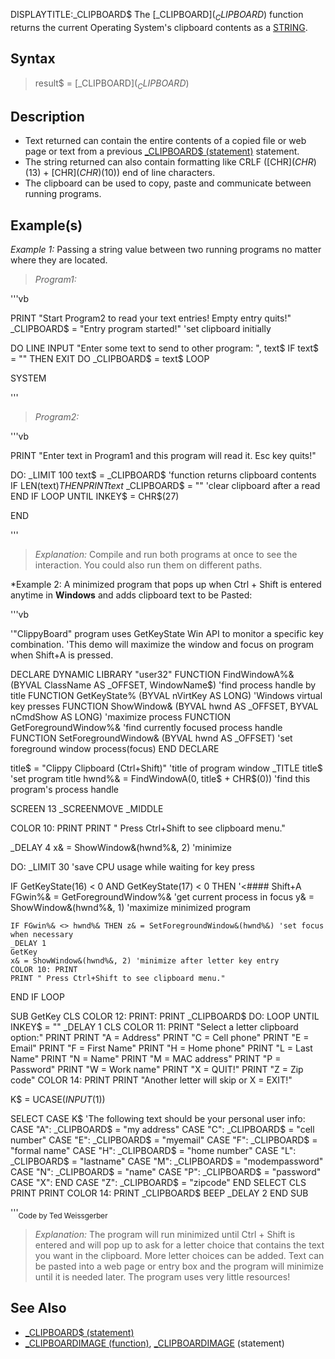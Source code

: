 DISPLAYTITLE:_CLIPBOARD$
The [_CLIPBOARD$](_CLIPBOARD$) function returns the current Operating System's clipboard contents as a [STRING](STRING).


## Syntax

> result$ = [_CLIPBOARD$](_CLIPBOARD$)


## Description

* Text returned can contain the entire contents of a copied file or web page or text from a previous [_CLIPBOARD$ (statement)](_CLIPBOARD$ (statement)) statement.
* The string returned can also contain formatting like CRLF ([CHR$](CHR$)(13) + [CHR$](CHR$)(10)) end of line characters.
* The clipboard can be used to copy, paste and communicate between running programs.


## Example(s)

*Example 1:* Passing a string value between two running programs no matter where they are located.
>  *Program1:*

'''vb

PRINT "Start Program2 to read your text entries! Empty entry quits!"
_CLIPBOARD$ = "Entry program started!"            'set clipboard initially

DO
  LINE INPUT "Enter some text to send to other program: ", text$
  IF text$ = "" THEN EXIT DO
  _CLIPBOARD$ = text$
LOOP

SYSTEM 

'''
> *Program2:*

'''vb

PRINT "Enter text in Program1 and this program will read it. Esc key quits!"

DO: _LIMIT 100
  text$ = _CLIPBOARD$                       'function returns clipboard contents
  IF LEN(text$) THEN 
     PRINT text$
     _CLIPBOARD$ = ""                       'clear clipboard after a read
  END IF
LOOP UNTIL INKEY$ = CHR$(27)

END  

'''
> *Explanation:* Compile and run both programs at once to see the interaction. You could also run them on different paths.


*Example 2: A minimized program that pops up when Ctrl + Shift is entered anytime in **Windows** and adds clipboard text to be Pasted:

'''vb

'"ClippyBoard" program uses GetKeyState Win API to monitor a specific key combination.
'This demo will maximize the window and focus on program when Shift+A is pressed.

DECLARE DYNAMIC LIBRARY "user32"
  FUNCTION FindWindowA%& (BYVAL ClassName AS _OFFSET, WindowName$) 'find process handle by title
  FUNCTION GetKeyState% (BYVAL nVirtKey AS LONG) 'Windows virtual key presses
  FUNCTION ShowWindow& (BYVAL hwnd AS _OFFSET, BYVAL nCmdShow AS LONG) 'maximize process
  FUNCTION GetForegroundWindow%& 'find currently focused process handle
  FUNCTION SetForegroundWindow& (BYVAL hwnd AS _OFFSET) 'set foreground window process(focus)
END DECLARE

title$ = "Clippy Clipboard (Ctrl+Shift)" 'title of program window
_TITLE title$ 'set program title
hwnd%& = FindWindowA(0, title$ + CHR$(0)) 'find this program's process handle

SCREEN 13
_SCREENMOVE _MIDDLE

COLOR 10: PRINT
PRINT " Press Ctrl+Shift to see clipboard menu."

_DELAY 4
x& = ShowWindow&(hwnd%&, 2) 'minimize

DO: _LIMIT 30 'save CPU usage while waiting for key press

  IF GetKeyState(16) < 0 AND GetKeyState(17) < 0 THEN '<####  Shift+A
    FGwin%& = GetForegroundWindow%& 'get current process in focus
    y& = ShowWindow&(hwnd%&, 1) 'maximize minimized program

    IF FGwin%& <> hwnd%& THEN z& = SetForegroundWindow&(hwnd%&) 'set focus when necessary
    _DELAY 1
    GetKey
    x& = ShowWindow&(hwnd%&, 2) 'minimize after letter key entry
    COLOR 10: PRINT
    PRINT " Press Ctrl+Shift to see clipboard menu."
  END IF
LOOP


SUB GetKey
CLS
COLOR 12: PRINT: PRINT _CLIPBOARD$
DO: LOOP UNTIL INKEY$ = ""
_DELAY 1
CLS
COLOR 11: PRINT "Select a letter clipboard option:"
PRINT
PRINT "A = Address"
PRINT "C = Cell phone"
PRINT "E = Email"
PRINT "F = First Name"
PRINT "H = Home phone"
PRINT "L = Last Name"
PRINT "N = Name"
PRINT "M = MAC address"
PRINT "P = Password"
PRINT "W = Work name"
PRINT "X = QUIT!"
PRINT "Z = Zip code"
COLOR 14: PRINT
PRINT "Another letter will skip or X = EXIT!"

K$ = UCASE$(INPUT$(1))

SELECT CASE K$  'The following text should be your personal user info:
  CASE "A": _CLIPBOARD$ = "my address"
  CASE "C": _CLIPBOARD$ = "cell number"
  CASE "E": _CLIPBOARD$ = "myemail"
  CASE "F": _CLIPBOARD$ = "formal name"
  CASE "H": _CLIPBOARD$ = "home number"
  CASE "L": _CLIPBOARD$ = "lastname"
  CASE "M": _CLIPBOARD$ = "modempassword"
  CASE "N": _CLIPBOARD$ = "name"
  CASE "P": _CLIPBOARD$ = "password"
  CASE "X": END
  CASE "Z": _CLIPBOARD$ = "zipcode"
END SELECT
CLS
PRINT
PRINT
COLOR 14: PRINT _CLIPBOARD$
BEEP
_DELAY 2
END SUB 

'''<sub>Code by Ted Weissgerber</sub>
>  *Explanation:* The program will run minimized until Ctrl + Shift is entered and will pop up to ask for a letter choice that contains the text you want in the clipboard. More letter choices can be added. Text can be pasted into a web page or entry box and the program will minimize until it is needed later. The program uses very little resources!


## See Also

* [_CLIPBOARD$ (statement)](_CLIPBOARD$ (statement))
* [_CLIPBOARDIMAGE (function)](_CLIPBOARDIMAGE (function)), [_CLIPBOARDIMAGE](_CLIPBOARDIMAGE) (statement)




